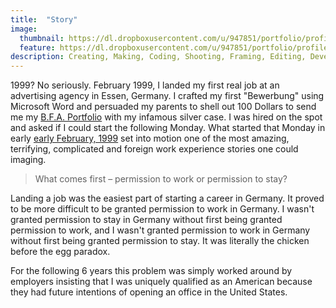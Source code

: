 ```yaml
---
title:  "Story"
image:
  thumbnail: https://dl.dropboxusercontent.com/u/947851/portfolio/profile/profile-thumb-01.png
  feature: https://dl.dropboxusercontent.com/u/947851/portfolio/profile/profile-thumb-01.png
description: Creating, Making, Coding, Shooting, Framing, Editing, Developing, Brainstorming, Doing like it's 1999.  
---
```

1999? No seriously. February 1999, I landed my first real job at an advertising agency in Essen, Germany. I crafted my first "Bewerbung" using Microsoft Word and persuaded my parents to shell out 100 Dollars to send me my <a href="http://www.marshall.edu/art/">B.F.A. Portfolio</a> with my infamous silver case. I was hired on the spot and asked if I could start the following Monday. What started that Monday in early <a href="http://together-concept.de/">early February, 1999</a> set into motion one of the most amazing, terrifying, complicated and foreign work experience stories one could imaging.

<blockquote>What comes first – permission to work or permission to stay?</blockquote>

Landing a job was the easiest part of starting a career in Germany. It proved to be more difficult to be granted permission to work in Germany. I wasn't granted permission to stay in Germany without first being granted permission to work, and I wasn't granted permission to work in Germany without first being granted permission to stay. It was literally the chicken before the egg paradox.

For the following 6 years this problem was simply worked around by employers insisting that I was uniquely qualified as an American because they had future intentions of opening an office in the United States.

